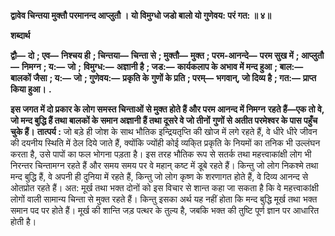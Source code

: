 **द्वावेव चिन्तया मुक्तौ परमानन्द आप्लुतौ ।** **यो विमुग्धो जडो बालो यो गुणेवय: परं गत: ॥ ४॥** 

**शब्दार्थ** 

**द्वौ—** **दो** **; एव—** **निश्चय ही** **; चिन्तया—** **चिन्ता से** **; मुक्तौ—** **मुक्त** **; परम-आनन्दे—** **परम सुख में** **; आप्लुतौ—** **निमग्न** **; य:—** **जो** **;** **विमुग्ध:—** **अज्ञानी है** **; जड:—** **कार्यकलाप के अभाव में मन्द हुआ** **; बाल:—** **बालकों जैसा** **; य:—** **जो** **; गुणेवय:—** **प्रकृति के** **गुणों के प्रति** **; परम्—** **भगवान्, जो दिव्य है** **; गत:—** **प्राप्त किया हुआ।** **.** 

**इस जगत में दो प्रकार के लोग समस्त चिन्ताओं से मुक्त होते हैं और परम आनन्द में निमग्न** **रहते हैं—एक तो वे, जो मन्द बुद्धि हैं तथा बालकों के समान अज्ञानी हैं तथा दूसरे वे जो तीनों** **गुणों से अतीत परमेश्वर के पास पहुँच चुके हैं।** **तात्पर्य :** जो बड़े ही जोश के साथ भौतिक इन्द्रियतृप्ति की खोज में लगे रहते हैं, वे धीरे धीरे जीवन की दयनीय स्थिति में ठेल दिये जाते हैं, क्योंकि ज्योंही कोई व्यकि्त प्रकृति के नियमों का तनिक भी उल्लंघन करता है, उसे पापों का फल भोगना पड़ता है। इस तरह भौतिक रूप से सतर्क तथा महत्त्वाकांक्षी लोग भी निरन्तर चिन्तामग्न रहते हैं और समय समय पर वे महान् कष्ट में डूबे रहते हैं। किन्तु जो लोग निकश्मे तथा मन्द बुद्धि हैं, वे अपनी ही दुनिया में रहते हैं, किन्तु जो लोग कृष्ण के शरणागत होते हैं, वे दिव्य आनन्द से ओतप्रोत रहते हैं। अत: मूर्ख तथा भक्त दोनों को इस विचार से शान्त कहा जा सकता है कि वे महत्त्वाकांक्षी लोगों वाली सामान्य चिन्ता से मुक्त रहते हैं। किन्तु इसका अर्थ यह नहीं होता कि मन्द बुद्धि मूर्ख तथा भक्त समान पद पर होते हैं। मूर्ख की शान्ति जड़ पत्थर के तुल्य है, जबकि भक्त की तुष्टि पूर्ण ज्ञान पर आधारित होती है।  